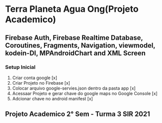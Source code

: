 # Terra Planeta Agua Ong(Projeto Academico)
## Firebase Auth, Firebase Realtime Database, Coroutines, Fragments, Navigation, viewmodel, kodein-DI, MPAndroidChart and XML Screen
### Setup Inicial
1. Criar conta google [x]
2. Criar Projeto no Firebase [x]
3. Colocar arquivo google-servies.json dentro da pasta app [x]
4. Acessaar Projeto e gerar chave do google maps no Google Console [x]
5. Adcionar chave no android manifest [x]
## Projeto Academico 2° Sem - Turma 3 SIR 2021
